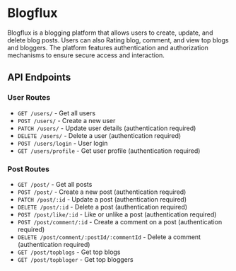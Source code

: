 # Blogflux
Blogflux is a blogging platform that allows users to create, update, and delete blog posts. Users can also Rating blog, comment, and view top blogs and bloggers. The platform features authentication and authorization mechanisms to ensure secure access and interaction.

## API Endpoints
### User Routes
- `GET /users/` - Get all users
- `POST /users/` - Create a new user
- `PATCH /users/` - Update user details (authentication required)
- `DELETE /users/` - Delete a user (authentication required)
- `POST /users/login` - User login
- `GET /users/profile` - Get user profile (authentication required)
### Post Routes
- `GET /post/` - Get all posts
- `POST /post/` - Create a new post (authentication required)
- `PATCH /post/:id` - Update a post (authentication required)
- `DELETE /post/:id` - Delete a post (authentication required)
- `POST /post/like/:id` - Like or unlike a post (authentication required)
- `POST /post/comment/:id` - Create a comment on a post (authentication required)
- `DELETE /post/comment/:postId/:commentId` - Delete a comment (authentication required)
- `GET /post/topblogs` - Get top blogs
- `GET /post/topbloger` - Get top bloggers
